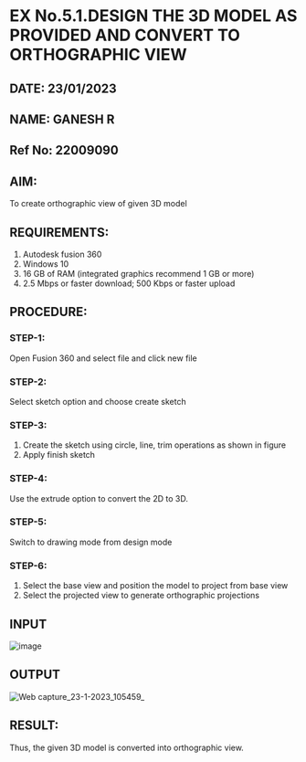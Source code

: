 # EX No.5.1.DESIGN THE 3D MODEL AS PROVIDED AND CONVERT TO ORTHOGRAPHIC VIEW
## DATE: 23/01/2023
## NAME: GANESH R
## Ref No: 22009090
## AIM: 
To create orthographic view of given 3D model

## REQUIREMENTS: 
1. Autodesk fusion 360
2. Windows 10
3. 16 GB of RAM (integrated graphics recommend 1 GB or more)
4. 2.5 Mbps or faster download; 500 Kbps or faster upload 

## PROCEDURE:

### STEP-1:
Open Fusion 360 and select file and click new file

### STEP-2:
Select sketch option and choose create sketch

### STEP-3: 
1. Create the sketch using circle, line, trim operations as shown in figure
2. Apply finish sketch 

### STEP-4:
 Use the extrude option to convert the 2D to 3D.

### STEP-5:
Switch to drawing mode from design mode 
          
### STEP-6:
1. Select the base view and position the model to project from base view 
2. Select the projected view to generate orthographic projections

## INPUT
![image](https://user-images.githubusercontent.com/113594316/199408705-ed302b2a-90c3-41c0-9cc4-791a93366e2a.png)

## OUTPUT
![Web capture_23-1-2023_105459_](https://user-images.githubusercontent.com/120884552/213971318-e0313645-cf3d-42a7-9dbe-ef34347e0837.jpeg)


## RESULT:
Thus, the given 3D model is converted into orthographic view.


